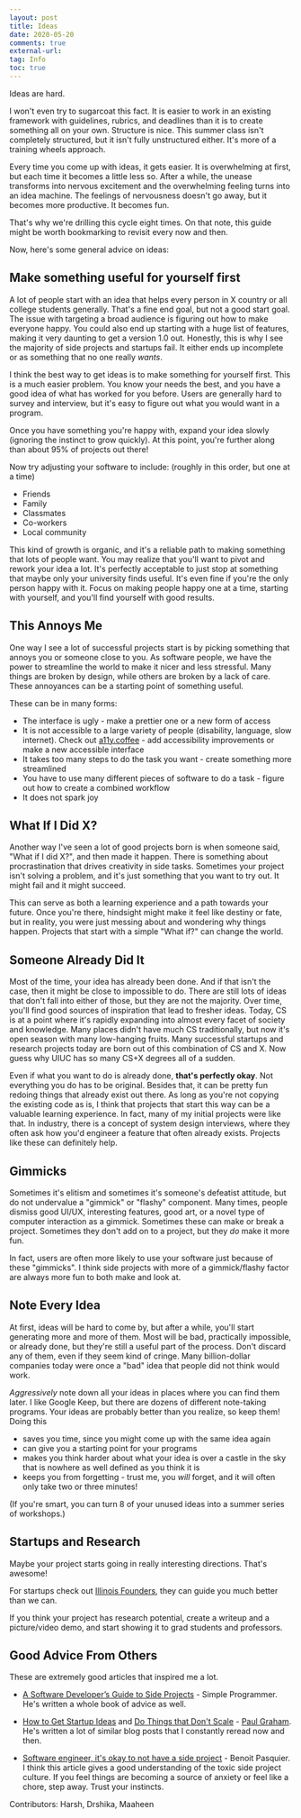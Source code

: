 ```yaml
---
layout: post
title: Ideas
date: 2020-05-20
comments: true
external-url:
tag: Info
toc: true
---
```


<!-- markdownlint-disable MD004 MD009 MD014 MD024 MD040 -->

Ideas are hard. 

I won't even try to sugarcoat this fact. It is easier to work in an existing framework with guidelines, rubrics, and deadlines than it is to create something all on your own. Structure is nice. This summer class isn't completely structured, but it isn't fully unstructured either. It's more of a training wheels approach.

Every time you come up with ideas, it gets easier. It is overwhelming at first, but each time it becomes a little less so. After a while, the unease transforms into nervous excitement and the overwhelming feeling turns into an idea machine. The feelings of nervousness doesn't go away, but it becomes more productive. It becomes fun.

That's why we're drilling this cycle eight times. On that note, this guide might be worth bookmarking to revisit every now and then.

Now, here's some general advice on ideas:

## Make something useful for yourself first

A lot of people start with an idea that helps every person in X country or all college students generally. That's a fine end goal, but not a good start goal. The issue with targeting a broad audience is figuring out how to make everyone happy. You could also end up starting with a huge list of features, making it very daunting to get a version 1.0 out. Honestly, this is why I see the majority of side projects and startups fail. It either ends up incomplete or as something that no one really _wants_.

I think the best way to get ideas is to make something for yourself first. This is a much easier problem. You know your needs the best, and you have a good idea of what has worked for you before. Users are generally hard to survey and interview, but it's easy to figure out what you would want in a program. 

Once you have something you're happy with, expand your idea slowly (ignoring the instinct to grow quickly). At this point, you're further along than about 95% of projects out there!

Now try adjusting your software to include: (roughly in this order, but one at a time)

* Friends
* Family
* Classmates 
* Co-workers 
* Local community  

This kind of growth is organic, and it's a reliable path to making something that lots of people want. You may realize that you'll want to pivot and rework your idea a lot. It's perfectly acceptable to just stop at something that maybe only your university finds useful. It's even fine if you're the only person happy with it. Focus on making people happy one at a time, starting with yourself, and you'll find yourself with good results.

## This Annoys Me

One way I see a lot of successful projects start is by picking something that annoys you or someone close to you. As software people, we have the power to streamline the world to make it nicer and less stressful. Many things are broken by design, while others are broken by a lack of care. These annoyances can be a starting point of something useful. 

These can be in many forms:

* The interface is ugly - make a prettier one or a new form of access
* It is not accessible to a large variety of people (disability, language, slow internet). Check out [a11y.coffee](https://a11y.coffee/) - add accessibility improvements or make a new accessible interface
* It takes too many steps to do the task you want - create something more streamlined
* You have to use many different pieces of software to do a task - figure out how to create a combined workflow
* It does not spark joy 

## What If I Did X?

Another way I've seen a lot of good projects born is when someone said, "What if I did X?", and then made it happen. There is something about procrastination that drives creativity in side tasks. Sometimes your project isn't solving a problem, and it's just something that you want to try out. It might fail and it might succeed. 

This can serve as both a learning experience and a path towards your future. Once you're there, hindsight might make it feel like destiny or fate, but in reality, you were just messing about and wondering why things happen. Projects that start with a simple "What if?" can change the world. 

## Someone Already Did It

Most of the time, your idea has already been done. And if that isn't the case, then it might be close to impossible to do. There are still lots of ideas that don't fall into either of those, but they are not the majority. Over time, you'll find good sources of inspiration that lead to fresher ideas. Today, CS is at a point where it's rapidly expanding into almost every facet of society and knowledge. Many places didn't have much CS traditionally, but now it's open season with many low-hanging fruits. Many successful startups and research projects today are born out of this combination of CS and X. Now guess why UIUC has so many CS+X degrees all of a sudden.

Even if what you want to do is already done, **that's perfectly okay**. Not everything you do has to be original. Besides that, it can be pretty fun redoing things that already exist out there. As long as you're not copying the existing code as is, I think that projects that start this way can be a valuable learning experience. In fact, many of my initial projects were like that. In industry, there is a concept of system design interviews, where they often ask how you'd engineer a feature that often already exists. Projects like these can definitely help.

## Gimmicks

Sometimes it's elitism and sometimes it's someone's defeatist attitude, but do not undervalue a "gimmick" or "flashy" component. Many times, people dismiss good UI/UX, interesting features, good art, or a novel type of computer interaction as a gimmick. Sometimes these can make or break a project. Sometimes they don't add on to a project, but they _do_ make it more fun.

In fact, users are often more likely to use your software just because of these "gimmicks". I think side projects with more of a gimmick/flashy factor are always more fun to both make and look at.

## Note Every Idea

At first, ideas will be hard to come by, but after a while, you'll start generating more and more of them. Most will be bad, practically impossible, or already done, but they're still a useful part of the process. Don't discard any of them, even if they seem kind of cringe. Many billion-dollar companies today were once a "bad" idea that people did not think would work.

*Aggressively* note down all your ideas in places where you can find them later. I like Google Keep, but there are dozens of different note-taking programs. Your ideas are probably better than you realize, so keep them! Doing this

* saves you time, since you might come up with the same idea again
* can give you a starting point for your programs
* makes you think harder about what your idea is over a castle in the sky that is nowhere as well defined as you think it is
* keeps you from forgetting - trust me, you _will_ forget, and it will often only take two or three minutes!

(If you're smart, you can turn 8 of your unused ideas into a summer series of workshops.)

## Startups and Research

Maybe your project starts going in really interesting directions. That's awesome!

For startups check out [Illinois Founders](http://founders.illinois.edu/), they can guide you much better than we can.

If you think your project has research potential, create a writeup and a picture/video demo, and start showing it to grad students and professors. 

## Good Advice From Others

These are extremely good articles that inspired me a lot.

* [A Software Developer’s Guide to Side Projects](https://simpleprogrammer.com/guide-side-projects/) - Simple Programmer. He's written a whole book of advice as well.

* [How to Get Startup Ideas](http://paulgraham.com/startupideas.html) and [Do Things that Don't Scale](http://paulgraham.com/ds.html) - [Paul Graham](https://en.wikipedia.org/wiki/Paul_Graham_(programmer)). He's written a lot of similar blog posts that I constantly reread now and then.

* [Software engineer, it's okay to not have a side project](https://benoitpasquier.com/2019/10/software-engineer-its-okay-to-not-have-a-side-project/) - Benoit Pasquier. I think this article gives a good understanding of the toxic side project culture. If you feel things are becoming a source of anxiety or feel like a chore, step away. Trust your instincts.

Contributors: Harsh, Drshika, Maaheen
